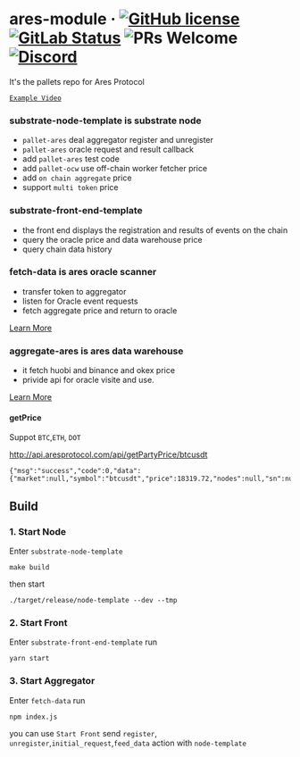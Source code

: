# ares-module &middot; [![GitHub license](https://img.shields.io/badge/license-GPL3%2FApache2-blue)](#LICENSE) [![GitLab Status](https://gitlab.parity.io/parity/substrate/badges/master/pipeline.svg)](https://gitlab.parity.io/parity/substrate/pipelines) ![PRs Welcome](https://img.shields.io/badge/PRs-welcome-brightgreen.svg) [![Discord](https://img.shields.io/badge/discord-join%20chat-blue.svg)](https://discord.gg/gWGG63zJVk)

It's the pallets repo for Ares Protocol

[`Example Video`](https://www.youtube.com/watch?v=HlYhsHFKzJw&t)

### substrate-node-template is substrate node
*  `pallet-ares` deal aggregator register and unregister
*  `pallet-ares` oracle request and result callback
*   add `pallet-ares` test code
*   add `pallet-ocw` use off-chain worker fetcher price
*   add `on chain aggregate` price
*   support `multi token` price


### substrate-front-end-template
* the front end displays the registration and results of events on the chain
* query the oracle price and data warehouse price
* query chain data history

### fetch-data is ares oracle scanner
* transfer token to aggregator
* listen for Oracle event requests
* fetch aggregate price and return to oracle

[Learn More](https://github.com/aresprotocols/ares-module/tree/main/fetch-data)


### aggregate-ares is ares data warehouse
* it fetch huobi and binance and okex price
* privide api for oracle visite and use.

[Learn More](https://github.com/aresprotocols/ares-module/tree/main/aggregate-ares)

#### getPrice
Suppot `BTC`,`ETH`, `DOT`

http://api.aresprotocol.com/api/getPartyPrice/btcusdt
```
{"msg":"success","code":0,"data":{"market":null,"symbol":"btcusdt","price":18319.72,"nodes":null,"sn":null,"systs":1607528442761,"ts":1607528442761}}
```

## Build

### 1. Start Node
Enter `substrate-node-template`
```
make build
```
then start
```
./target/release/node-template --dev --tmp
```

### 2. Start Front
Enter `substrate-front-end-template`
run
```
yarn start
```

### 3. Start Aggregator
Enter `fetch-data` run
```
npm index.js
```

you can use `Start Front` send `register`, `unregister`,`initial_request`,`feed_data` action with `node-template`
